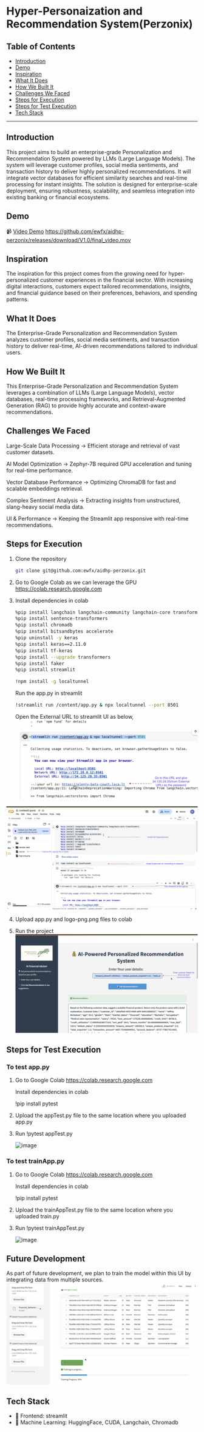 # Hyper-Personaization and Recommendation System(Perzonix)

## Table of Contents
- [Introduction](#introduction)
- [Demo](#demo)
- [Inspiration](#inspiration)
- [What It Does](#what-it-does)
- [How We Built It](#how-we-built-it)
- [Challenges We Faced](#challenges-we-faced)
- [Steps for Execution](#Steps-for-Execution)
- [Steps for Test Execution](#Steps-for-Test-Execution)
- [Tech Stack](#tech-stack)

---

## Introduction
This project aims to build an enterprise-grade Personalization and Recommendation System powered by LLMs (Large Language Models). The system will leverage customer profiles, social media sentiments, and transaction history to deliver highly personalized recommendations. It will integrate vector databases for efficient similarity searches and real-time processing for instant insights. The solution is designed for enterprise-scale deployment, ensuring robustness, scalability, and seamless integration into existing banking or financial ecosystems.

## Demo
📹 [Video Demo](#) https://github.com/ewfx/aidhp-perzonix/releases/download/V1.0/final_video.mov

## Inspiration
The inspiration for this project comes from the growing need for hyper-personalized customer experiences in the financial sector. With increasing digital interactions, customers expect tailored recommendations, insights, and financial guidance based on their preferences, behaviors, and spending patterns.

## What It Does
The Enterprise-Grade Personalization and Recommendation System analyzes customer profiles, social media sentiments, and transaction history to deliver real-time, AI-driven recommendations tailored to individual users.

## How We Built It
This Enterprise-Grade Personalization and Recommendation System leverages a combination of LLMs (Large Language Models), vector databases, real-time processing frameworks, and Retrieval-Augmented Generation (RAG) to provide highly accurate and context-aware recommendations.

## Challenges We Faced
Large-Scale Data Processing → Efficient storage and retrieval of vast customer datasets.

AI Model Optimization → Zephyr-7B required GPU acceleration and tuning for real-time performance.

Vector Database Performance → Optimizing ChromaDB for fast and scalable embeddings retrieval.

Complex Sentiment Analysis → Extracting insights from unstructured, slang-heavy social media data.

UI & Performance → Keeping the Streamlit app responsive with real-time recommendations.

## Steps for Execution
1. Clone the repository  
   ```sh
   git clone git@github.com:ewfx/aidhp-perzonix.git
   ```
2. Go to Google Colab as we can leverage the GPU
   https://colab.research.google.com

3. Install dependencies in colab
   ```sh
   %pip install langchain langchain-community langchain-core transformers
   %pip install sentence-transformers
   %pip install chromadb
   %pip install bitsandbytes accelerate
   %pip uninstall -y keras
   %pip install keras==2.11.0
   %pip install tf-keras
   %pip install --upgrade transformers
   %pip install faker
   %pip install streamlit
   ```

   ```sh
   !npm install -g localtunnel
   ```

   Run the app.py in streamlit
   ```sh
   !streamlit run /content/app.py & npx localtunnel --port 8501
   ```
   Open the External URL to streamlit UI as below,
![alt text](artifacts/arch/how_ui.png)

![alt text](artifacts/arch/colab_image.png)

4. Upload app.py and logo-png.png files to colab

5. Run the project  
![alt text](artifacts/arch/UI_image.png)

## Steps for Test Execution

### To test app.py

  1. Go to Google Colab
     https://colab.research.google.com
     
     Install dependencies in colab

     !pip install pytest
     
  2. Upload the appTest.py file to the same location where you uploaded app.py
  3. Run !pytest appTest.py

     ![image](https://github.com/user-attachments/assets/ad35e2ad-fe3f-4367-afc1-919514cab73b)

### To test trainApp.py

   1. Go to Google Colab
      https://colab.research.google.com
     
      Install dependencies in colab

      !pip install pytest
     
  2. Upload the trainAppTest.py file to the same location where you uploaded train.py
  3. Run !pytest trainAppTest.py

     ![image](https://github.com/user-attachments/assets/42386210-0a9d-4d77-973e-fe04139dca38)
     
## Future Development
As part of future development, we plan to train the model within this UI by integrating data from multiple sources.
![alt text](artifacts/arch/future_dev.png)

## Tech Stack
- 🔹 Frontend: streamlit
- 🔹 Machine Learning: HuggingFace, CUDA,
         Langchain, Chromadb
